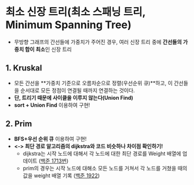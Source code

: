 
# 최소 신장 트리(최소 스패닝 트리, Minimum Spanning Tree)
-  무방향 그래프의 간선들에 가중치가 주어진 경우, 여러 신장 트리 중에 **간선들의 가중치 합이 최소**인 신장 트리


## 1. Kruskal
-  모든 간선을 **가중치 기준으로 오름차순으로 정렬(우선순위 큐)**하고, 이 간선들을 순서대로 모든 정점이 연결될 때까지 연결하는 것이다.
  - **단, 트리기 때문에 사이클을 이루지 않는다(Union Find)**
-  **sort + Union Find** 이용하여 구현! 


## 2. Prim 
- **BFS+우선 순위 큐** 이용하여 구현!
- **<-> 최단 경로 알고리즘의 dijkstra와 코드 비슷하나 차이점 확인하기!**
  - dijkstra는 시작 노드에 대해서 각 노드에 대한 최단 경로를 Weight 배열에 업데이트 ([백준 1713번](https://github.com/AAISSJ/AlgorithmStudy/blob/main/2024/Data%20Structure/Tree%26Graph/Short%20Cut/Dijkstra/1753.py))
  - prim의 경우는 시작 노드에 대해소 모든 노드를 거쳐서 각 노드를 거쳤을 때의 값을 weight 배열 기록 ([백준 1922](https://github.com/AAISSJ/AlgorithmStudy/blob/main/2024/Data%20Structure/Tree%26Graph/Minimum%20Spanning%20Tree/Prim/1922.py))

